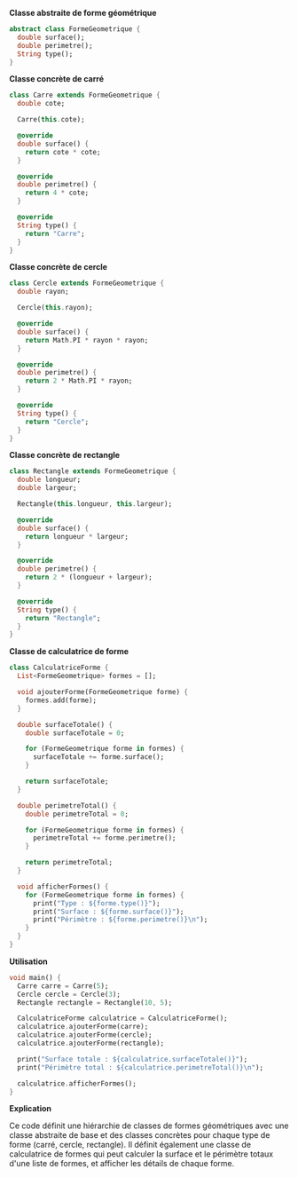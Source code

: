 **Classe abstraite de forme géométrique**

```dart
abstract class FormeGeometrique {
  double surface();
  double perimetre();
  String type();
}
```

**Classe concrète de carré**

```dart
class Carre extends FormeGeometrique {
  double cote;

  Carre(this.cote);

  @override
  double surface() {
    return cote * cote;
  }

  @override
  double perimetre() {
    return 4 * cote;
  }

  @override
  String type() {
    return "Carre";
  }
}
```

**Classe concrète de cercle**

```dart
class Cercle extends FormeGeometrique {
  double rayon;

  Cercle(this.rayon);

  @override
  double surface() {
    return Math.PI * rayon * rayon;
  }

  @override
  double perimetre() {
    return 2 * Math.PI * rayon;
  }

  @override
  String type() {
    return "Cercle";
  }
}

```

**Classe concrète de rectangle**

```dart
class Rectangle extends FormeGeometrique {
  double longueur;
  double largeur;

  Rectangle(this.longueur, this.largeur);

  @override
  double surface() {
    return longueur * largeur;
  }

  @override
  double perimetre() {
    return 2 * (longueur + largeur);
  }

  @override
  String type() {
    return "Rectangle";
  }
}
```

**Classe de calculatrice de forme**

```dart
class CalculatriceForme {
  List<FormeGeometrique> formes = [];

  void ajouterForme(FormeGeometrique forme) {
    formes.add(forme);
  }

  double surfaceTotale() {
    double surfaceTotale = 0;

    for (FormeGeometrique forme in formes) {
      surfaceTotale += forme.surface();
    }

    return surfaceTotale;
  }

  double perimetreTotal() {
    double perimetreTotal = 0;

    for (FormeGeometrique forme in formes) {
      perimetreTotal += forme.perimetre();
    }

    return perimetreTotal;
  }

  void afficherFormes() {
    for (FormeGeometrique forme in formes) {
      print("Type : ${forme.type()}");
      print("Surface : ${forme.surface()}");
      print("Périmètre : ${forme.perimetre()}\n");
    }
  }
}
```

**Utilisation**

```dart
void main() {
  Carre carre = Carre(5);
  Cercle cercle = Cercle(3);
  Rectangle rectangle = Rectangle(10, 5);

  CalculatriceForme calculatrice = CalculatriceForme();
  calculatrice.ajouterForme(carre);
  calculatrice.ajouterForme(cercle);
  calculatrice.ajouterForme(rectangle);

  print("Surface totale : ${calculatrice.surfaceTotale()}");
  print("Périmètre total : ${calculatrice.perimetreTotal()}\n");

  calculatrice.afficherFormes();
}
```

**Explication**

Ce code définit une hiérarchie de classes de formes géométriques avec une classe abstraite de base et des classes concrètes pour chaque type de forme (carré, cercle, rectangle). Il définit également une classe de calculatrice de formes qui peut calculer la surface et le périmètre totaux d'une liste de formes, et afficher les détails de chaque forme.